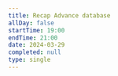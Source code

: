 ```yaml
---
title: Recap Advance database
allDay: false
startTime: 19:00
endTime: 21:00
date: 2024-03-29
completed: null
type: single
---
```


